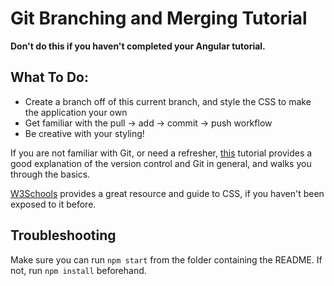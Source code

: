 # Git Branching and Merging Tutorial

**Don't do this if you haven't completed your Angular tutorial.**

## What To Do:
* Create a branch off of this current branch, and style the CSS to make the application your own 
* Get familiar with the pull -> add -> commit -> push workflow
* Be creative with your styling!

If you are not familiar with Git, or need a refresher, [this](https://www.atlassian.com/git/tutorials/what-is-version-control) tutorial provides a good explanation of the version control and Git in general, and walks you through the basics.

[W3Schools](https://www.w3schools.com/css/) provides a great resource and guide to CSS, if you haven't been exposed to it before.

## Troubleshooting

Make sure you can run ```npm start``` from the folder containing the README. If not, run ```npm install``` beforehand. 